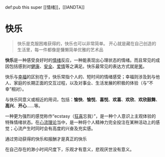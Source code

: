 def:pub this super [[情绪]]，[[IANDTA]]


# 快乐
> 快乐是克服困难获得的，快乐也可以非常简单。
> 开心就是藏在自己创造的生活里，每一件都像是慵懒简单优雅的艺术品

**快乐**是一种感受良好时的[情绪](https://zh.wikipedia.org/wiki/%E6%83%85%E7%B7%92 "情绪")反应，一种能表现出心理状态的情绪。而且常见的成因包括感到对[健康](https://zh.wikipedia.org/wiki/%E5%81%A5%E5%BA%B7 "健康")、[安全](https://zh.wikipedia.org/wiki/%E5%AE%89%E5%85%A8 "安全")、[爱情](https://zh.wikipedia.org/wiki/%E6%84%9B%E6%83%85 "爱情")等之满足。快乐最常见的表达方式就是[笑](https://zh.wikipedia.org/wiki/%E7%AC%91 "笑")。

快乐与[幸福](https://zh.wikipedia.org/wiki/%E5%B9%B8%E7%A6%8F "幸福")的区别在于，快乐常指个人的、短时间的情绪感受；幸福则涉及到与他人、家庭的长期正面的交互过程，以及对事业、生活发展的积极的体验（与“不幸”相对）。

与快乐同意义或相近的用词，包括：**愉快**、**愉悦**、**喜悦**、**欢喜**、**欢欣**、**欢欣鼓舞**、**高兴**、**开心**……等。

一种更为强烈的感觉称作“ecstasy（[狂喜](https://zh.wikipedia.org/wiki/%E7%8B%82%E5%96%9C_(%E6%83%85%E7%B7%92) "狂喜 (情绪)")忘我）”，是一种个人意识上主观体验的特殊情绪状态。在[心流理论](https://zh.wikipedia.org/wiki/%E5%BF%83%E6%B5%81%E7%90%86%E8%AB%96 "心流理论")当中，是一种将个人精神力完全投注在某种活动上的感觉；心流产生时同时会有高度的兴奋及充实感。


通过劳动获得的快乐和报酬才是真正的快乐


在自己存在的渺小时间尺度下，乐观才有意义，悲观厌世没有意义。